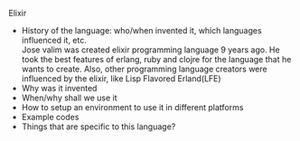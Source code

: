 Elixir

- History of the language: who/when invented it, which languages influenced it, etc.  
Jose valim was created elixir programming language 9 years ago. He took the best features of erlang, ruby and clojre for the language that he wants to create. Also, other programming language creators were influenced by the elixir, like Lisp Flavored Erland(LFE)
- Why was it invented
- When/why shall we use it
- How to setup an environment to use it in different platforms
- Example codes
- Things that are specific to this language?
